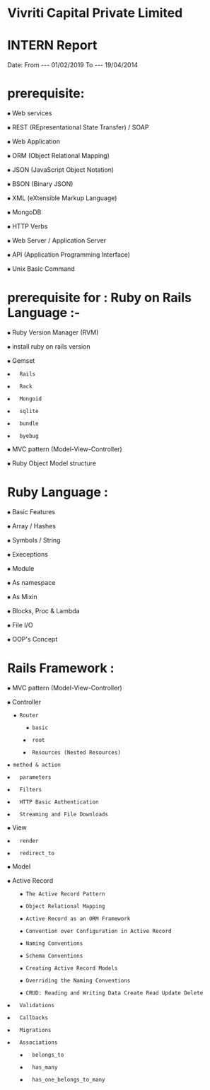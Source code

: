#     Vivriti Capital Private Limited

# INTERN Report
Date: From --- 01/02/2019   To --- 19/04/2014

# prerequisite:
⦁	Web services

⦁	REST (REpresentational State Transfer)  /   SOAP 

⦁	Web Application

⦁	ORM (Object Relational Mapping)

⦁	JSON (JavaScript Object Notation)

⦁	BSON (Binary JSON)

⦁	XML (eXtensible Markup Language)

⦁	MongoDB

⦁	HTTP Verbs

⦁	Web Server / Application Server

⦁	API (Application Programming Interface)

⦁	Unix Basic Command


# prerequisite for :      Ruby on Rails Language :-
⦁	Ruby Version Manager (RVM)

⦁	install ruby on rails version

⦁	Gemset

    ⦁	Rails
    
    ⦁	Rack
    
    ⦁	Mongoid
    
    ⦁	sqlite
    
    ⦁	bundle
    
    ⦁	byebug

⦁	MVC pattern  (Model-View-Controller)

⦁	Ruby Object Model structure


# Ruby Language :
⦁	Basic Features

⦁	Array / Hashes

⦁	Symbols / String

⦁	Execeptions

⦁	Module
   
   ⦁	As namespace
   
   ⦁	As Mixin

⦁	Blocks, Proc & Lambda

⦁	File I/O

⦁	OOP's Concept


# Rails Framework :
⦁	MVC pattern  (Model-View-Controller)

⦁	Controller
      
      ⦁	Router
      
          ⦁	basic
      
         ⦁	root
      
         ⦁	Resources (Nested Resources)
    
    ⦁ method & action
    
    ⦁	parameters
    
    ⦁	Filters
    
    ⦁	HTTP Basic Authentication
    
    ⦁	Streaming and File Downloads 

⦁	View
    
    ⦁	render
    
    ⦁	redirect_to
	
⦁	Model
   
   ⦁ Active Record
    
        ⦁ The Active Record Pattern 
   
        ⦁ Object Relational Mapping
       
        ⦁ Active Record as an ORM Framework
   
        ⦁ Convention over Configuration in Active Record
        
        ⦁ Naming Conventions
        
        ⦁ Schema Conventions 
        
        ⦁ Creating Active Record Models
        
        ⦁ Overriding the Naming Conventions 
        
        ⦁ CRUD: Reading and Writing Data Create Read Update Delete 
    
    ⦁	Validations 
  
    ⦁	Callbacks
    
    ⦁	Migrations
    
    ⦁	Associations
        
        ⦁	belongs_to
        
        ⦁	has_many
        
        ⦁	has_one_belongs_to_many
